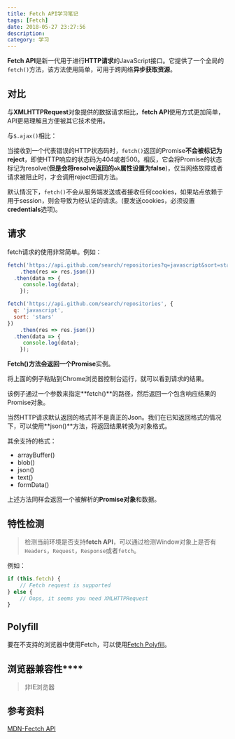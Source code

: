 ```yaml
---
title: Fetch API学习笔记
tags: [Fetch]
date: 2018-05-27 23:27:56
description:
category: 学习
---
```


**Fetch API**是新一代用于进行**HTTP请求**的JavaScript接口。它提供了一个全局的`fetch()`方法，该方法使用简单，可用于跨网络**异步获取资源**。<!-- more -->

## 对比

与**XMLHTTPRequest**对象提供的数据请求相比，**fetch API**使用方式更加简单，API更易理解且方便被其它技术使用。

与`$.ajax()`相比：

当接收到一个代表错误的HTTP状态码时，`fetch()`返回的Promise**不会被标记为reject**，即使HTTP响应的状态码为404或者500。相反，它会将Promise的状态标记为resolve(**但是会将resolve返回的`ok`属性设置为false**)，仅当网络故障或者请求被阻止时，才会调用reject回调方法。

默认情况下，`fetch()`不会从服务端发送或者接收任何cookies，如果站点依赖于用于session，则会导致为经认证的请求。(要发送cookies，必须设置**credentials**选项)。

## 请求

fetch请求的使用非常简单。例如：

``` js
fetch('https://api.github.com/search/repositories?q=javascript&sort=stars')
	.then(res => res.json())
  .then(data => {
  	 console.log(data);
	});

fetch('https://api.github.com/search/repositories', {
  q: 'javascript',
  sort: 'stars'
})
	.then(res => res.json())
  .then(data => {
  	 console.log(data);
	});
```

**Fetch()**方法会返回一个**Promise**实例。

将上面的例子粘贴到Chrome浏览器控制台运行，就可以看到请求的结果。

该例子通过一个参数来指定**fetch()**的路径，然后返回一个包含响应结果的Promise对象。

当然HTTP请求默认返回的格式并不是真正的Json。我们在已知返回格式的情况下，可以使用**json()**方法，将返回结果转换为对象格式。

其余支持的格式：

- arrayBuffer()
- blob()
- json()
- text()
- formData()

上述方法同样会返回一个被解析的**Promise对象**和数据。



## 特性检测

> 检测当前环境是否支持**fetch API**，可以通过检测Window对象上是否有`Headers`，`Request`，`Response`或者`fetch`。

例如：

``` js
if (this.fetch) {
	// Fetch request is supported    
} else {
	// Oops, it seems you need XMLHTTPRequest
}
```

## Polyfill

要在不支持的浏览器中使用Fetch，可以使用[Fetch Polyfill](https://github.com/github/fetch)。

## 浏览器兼容性****

>  非IE浏览器

## 参考资料

[MDN-Fectch API](https://developer.mozilla.org/zh-CN/docs/Web/API/Fetch_API/Using_Fetch)